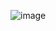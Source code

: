 ![image](https://github.com/Flores41/portafolio_web_flutter/assets/105821178/093c21c3-6efa-4b7b-ab98-5de458a75ad3)
